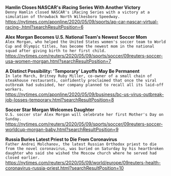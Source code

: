 **Hamlin Closes NASCAR's iRacing Series With Another Victory**\
`Denny Hamlin closed NASCAR's iRacing Series with a victory at a simulation of throwback North Wilkesboro Speedway. `\
https://nytimes.com/aponline/2020/05/09/sports/ap-car-nascar-virtual-racing-.html?searchResultPosition=6

**Alex Morgan Becomes U.S. National Team's Newest Soccer Mom**\
`Alex Morgan, who helped the United States women's soccer team to World Cup and Olympic titles, has become the newest mom in the national squad after giving birth to her first child.`\
https://nytimes.com/reuters/2020/05/09/sports/soccer/09reuters-soccer-usa-women-morgan.html?searchResultPosition=7

**A Distinct Possibility: 'Temporary' Layoffs May Be Permanent**\
`In late March, Britney Ruby Miller, co-owner of a small chain of steakhouse restaurants, confidently proclaimed that once the viral outbreak had subsided, her company planned to recall all its laid-off workers. `\
https://nytimes.com/aponline/2020/05/09/business/bc-us-virus-outbreak-job-losses-temporary.html?searchResultPosition=8

**Soccer Star Morgan Welcomes Daughter**\
`U.S. soccer star Alex Morgan will celebrate her first Mother's Day on Sunday.`\
https://nytimes.com/reuters/2020/05/09/sports/soccer/09reuters-soccer-worldcup-morgan-baby.html?searchResultPosition=9

**Russia Buries Latest Priest to Die From Coronavirus**\
`Father Andrei Molchanov, the latest Russian Orthodox priest to die from the novel coronavirus, was buried on Saturday by his heartbroken daughter who said she wished the Moscow church where he served had closed earlier. `\
https://nytimes.com/reuters/2020/05/09/world/europe/09reuters-health-coronavirus-russia-priest.html?searchResultPosition=10

